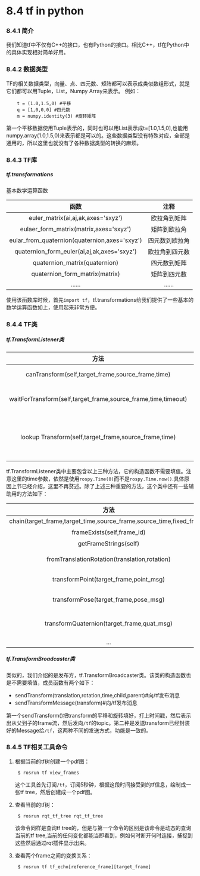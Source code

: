 # 8.4 tf in python
### 8.4.1 简介
我们知道tf中不仅有C++的接口，也有Python的接口。相比C++，tf在Python中的具体实现相对简单好用。
### 8.4.2 数据类型
TF的相关数据类型，向量、点、四元数、矩阵都可以表示成类似数组形式，就是它们都可以用Tuple，List，Numpy Array来表示。
    例如：
    
        t = (1.0,1.5,0) #平移
        q = [1,0,0,0] #四元数
        m = numpy.identity(3) #旋转矩阵
        
第一个平移数据使用Tuple表示的，同时也可以用List表示成t=[1.0,1.5,0],也能用numpy.array(1.0,1.5,0)来表示都是可以的。这些数据类型没有特殊对应，全部是通用的，所以这里也就没有了各种数据类型的转换的麻烦。

### 8.4.3 TF库
##### tf.transformations
基本数学运算函数

|   函数    | 注释 |
| :------:   | :------:           |
| euler_matrix(ai,aj,ak,axes='sxyz')|  欧拉角到矩阵 |
| eulaer_form_matrix(matrix,axes='sxyz')|矩阵到欧拉角|
| eular_from_quaternion(quaternion,axes='sxyz')|四元数到欧拉角|
| quaternion_form_euler(ai,aj,ak,axes='sxyz')|欧拉角到四元数|
| quaternion_matrix(quaternion)|四元数到矩阵|
| quaternion_form_matrix(matrix)| 矩阵到四元数|
| ......   | ......|

使用该函数库时候，首先`import tf`，tf.transformations给我们提供了一些基本的数学运算函数如上，使用起来非常方便。

### 8.4.4 TF类

##### tf.TransformListener类

|   方法    | 作用 |
| :------:   | :------:           |
| canTransform(self,target_frame,source_frame,time)| frame是否相通 |
| waitForTransform(self,target_frame,source_frame,time,timeout)|阻塞直到frame相通|
|lookup Transform(self,target_frame,source_frame,time)|查看相对的tf，返回（trans，quat）|

tf.TransformListener类中主要包含以上三种方法，它的构造函数不需要填值。注意这里的time参数，依然是使用`rospy.Time(0)`而不是`rospy.Time.now()`.具体原因上节已经介绍，这里不再赘述。除了上述三种重要的方法，这个类中还有一些辅助用的方法如下：

|   方法    | 作用 |
| :------:   | :------:           |
| chain(target_frame,target_time,source_frame,source_time,fixed_frame)| frame的连接关系 |
| frameExists(self,frame_id)|frame是否存在|
|getFrameStrings(self)|返回所有tf的名称|
|fromTranslationRotation(translation,rotation)|根据平移和旋转返回4X4矩阵|
|transformPoint(target_frame,point_msg)|将PointStamped消息转换到新frame下|
|transformPose(target_frame,pose_msg)|将PoseStamped消息转换到新frame下|
|transformQuaternion(target_frame,quat_msg)|将QuaternionStamped...返回相同类型|
|...|...|

##### tf.TransformBroadcaster类
类似的，我们介绍的是发布方，tf.TransformBroadcaster类。该类的构造函数也是不需要填值，成员函数有两个如下：

* sendTransform(translation,rotation,time,child,parent)#向/tf发布消息
* sendTransformMessage(transform)#向/tf发布消息

第一个sendTransform()把transform的平移和旋转填好，打上时间戳，然后表示出从父到子的frame流，然后发向`/tf`的topic。第二种是发送transform已经封装好的Message给`/tf`，这两种不同的发送方式，功能是一致的。

### 8.4.5 TF相关工具命令

1. 根据当前的tf树创建一个pdf图：

        $ rosrun tf view_frames
    这个工具首先订阅`/tf`，订阅5秒钟，根据这段时间接受到的tf信息，绘制成一张tf tree，然后创建成一个pdf图。
2. 查看当前的tf树：

        $ rosrun rqt_tf_tree rqt_tf_tree
    该命令同样是查询tf tree的，但是与第一个命令的区别是该命令是动态的查询当前的tf tree,当前的任何变化都能当即看到，例如何时断开何时连接，捕捉到这些然后通过rqt插件显示出来。
    
3. 查看两个frame之间的变换关系：

        $ rosrun tf tf_echo[reference_frame][target_frame]






